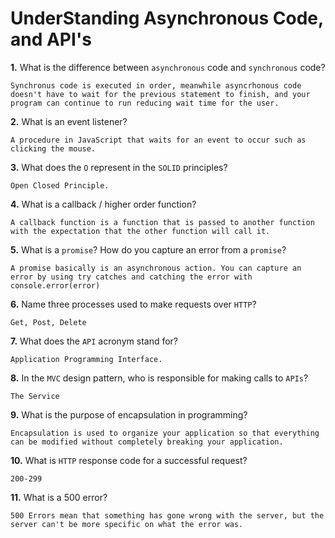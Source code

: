 # UnderStanding Asynchronous Code, and API's

**1.** What is the difference between `asynchronous` code and `synchronous` code?
<!-- enter you answer in the space below -->
```
Synchronus code is executed in order, meanwhile asyncrhonous code doesn't have to wait for the previous statement to finish, and your program can continue to run reducing wait time for the user. 
```
**2.** What is an event listener?
<!-- enter you answer in the space below -->
```
A procedure in JavaScript that waits for an event to occur such as clicking the mouse. 
```
**3.** What does the `O` represent in the `SOLID` principles?
<!-- enter you answer in the space below -->
```
Open Closed Principle. 
```
**4.** What is a callback / higher order function?
<!-- enter you answer in the space below -->
```
A callback function is a function that is passed to another function with the expectation that the other function will call it. 

```
**5.** What is a `promise`? How do you capture an error from a `promise`?
<!-- enter you answer in the space below -->
```
A promise basically is an asynchronous action. You can capture an error by using try catches and catching the error with console.error(error)
```
**6.** Name three processes used to make requests over `HTTP`?
<!-- enter you answer in the space below -->
```
Get, Post, Delete
```
**7.** What does the `API` acronym stand for?
<!-- enter you answer in the space below -->
```
Application Programming Interface.

```
**8.** In the `MVC` design pattern, who is responsible for making calls to `APIs`?
<!-- enter you answer in the space below -->
```
The Service
```
**9.** What is the purpose of encapsulation in programming?
<!-- enter you answer in the space below -->
```
Encapsulation is used to organize your application so that everything can be modified without completely breaking your application. 
```
**10.** What is `HTTP` response code for a successful request?
<!-- enter you answer in the space below -->
```
200-299
```
**11.** What is a 500 error?
<!-- enter you answer in the space below -->
```
500 Errors mean that something has gone wrong with the server, but the server can't be more specific on what the error was. 
```